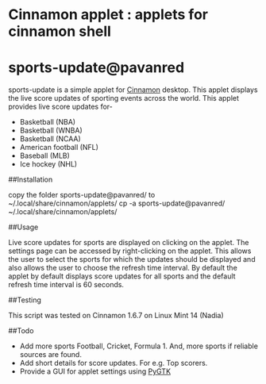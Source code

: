 # Cinnamon applet : applets for cinnamon shell
# sports-update@pavanred

sports-update is a simple applet for <a href="http://cinnamon.linuxmint.com/">Cinnamon</a> desktop. This applet displays the live score updates of sporting events across the world. This applet provides live score updates  for-

* Basketball (NBA)
* Basketball (WNBA)
* Basketball (NCAA)
* American football (NFL)
* Baseball (MLB)
* Ice hockey (NHL)

##Installation

copy the folder sports-update@pavanred/ to ~/.local/share/cinnamon/applets/
cp -a sports-update@pavanred/ ~/.local/share/cinnamon/applets/

##Usage

Live score updates for sports are displayed on clicking on the applet. The settings page can be accessed by right-clicking on the applet. This allows the user to select the sports for which the updates should be displayed and also allows the user to choose the refresh time interval. By default the applet by default displays score updates for all sports and the default refresh time interval is 60 seconds.

##Testing

This script was tested on Cinnamon 1.6.7 on Linux Mint 14 (Nadia)

##Todo

* Add more sports Football, Cricket, Formula 1. And, more sports if reliable sources are found.
* Add short details for score updates. For e.g. Top scorers.
* Provide a GUI for applet settings using <a href="http://www.pygtk.org/">PyGTK</a>

